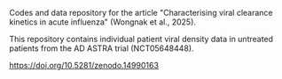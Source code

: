 Codes and data repository for the article "Characterising viral clearance kinetics in acute influenza" (Wongnak et al., 2025).

This repository contains individual patient viral density data in untreated patients from the AD ASTRA trial (NCT05648448).

https://doi.org/10.5281/zenodo.14990163 
